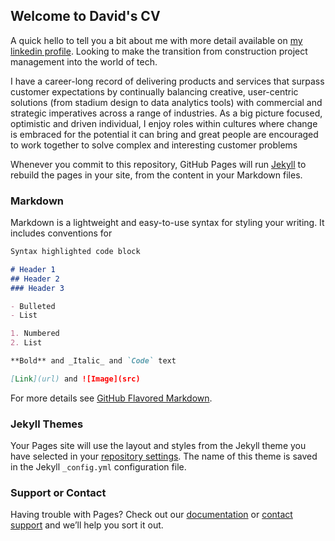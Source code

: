 ## Welcome to David's CV

A quick hello to tell you a bit about me with more detail available on [my linkedin profile](https://www.linkedin.com/in/dleyden/). Looking to make the transition from construction project management into the world of tech.

I have a career-long record of delivering products and services that surpass customer expectations by continually balancing creative, user-centric solutions (from stadium design to data analytics tools) with commercial and strategic imperatives across a range of industries. As a big picture focused, optimistic and driven individual, I enjoy roles within cultures where change is embraced for the potential it can bring and great people are encouraged to work together to solve complex and interesting customer problems

Whenever you commit to this repository, GitHub Pages will run [Jekyll](https://jekyllrb.com/) to rebuild the pages in your site, from the content in your Markdown files.

### Markdown

Markdown is a lightweight and easy-to-use syntax for styling your writing. It includes conventions for

```markdown
Syntax highlighted code block

# Header 1
## Header 2
### Header 3

- Bulleted
- List

1. Numbered
2. List

**Bold** and _Italic_ and `Code` text

[Link](url) and ![Image](src)
```

For more details see [GitHub Flavored Markdown](https://guides.github.com/features/mastering-markdown/).

### Jekyll Themes

Your Pages site will use the layout and styles from the Jekyll theme you have selected in your [repository settings](https://github.com/daveleyden/deyden.github.io/settings). The name of this theme is saved in the Jekyll `_config.yml` configuration file.

### Support or Contact

Having trouble with Pages? Check out our [documentation](https://help.github.com/categories/github-pages-basics/) or [contact support](https://github.com/contact) and we’ll help you sort it out.
